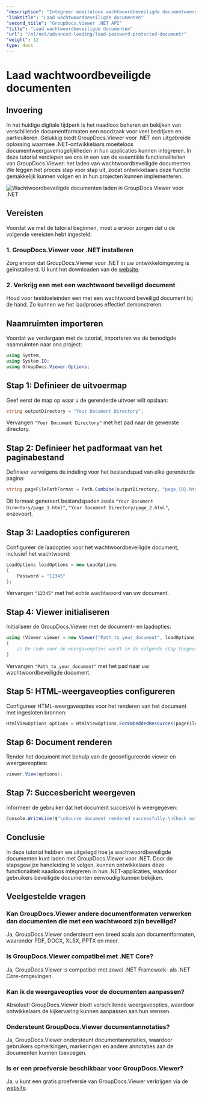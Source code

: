 ```yaml
---
"description": "Integreer moeiteloos wachtwoordbeveiligde documentweergave in .NET-applicaties met GroupDocs.Viewer voor .NET. Volg onze stapsgewijze tutorial voor een naadloze ervaring."
"linktitle": "Laad wachtwoordbeveiligde documenten"
"second_title": "GroupDocs.Viewer .NET API"
"title": "Laad wachtwoordbeveiligde documenten"
"url": "/nl/net/advanced-loading/load-password-protected-document/"
"weight": 12
type: docs
---
```

# Laad wachtwoordbeveiligde documenten

## Invoering
In het huidige digitale tijdperk is het naadloos beheren en bekijken van verschillende documentformaten een noodzaak voor veel bedrijven en particulieren. Gelukkig biedt GroupDocs.Viewer voor .NET een uitgebreide oplossing waarmee .NET-ontwikkelaars moeiteloos documentweergavemogelijkheden in hun applicaties kunnen integreren. In deze tutorial verdiepen we ons in een van de essentiële functionaliteiten van GroupDocs.Viewer: het laden van wachtwoordbeveiligde documenten. We leggen het proces stap voor stap uit, zodat ontwikkelaars deze functie gemakkelijk kunnen volgen en in hun projecten kunnen implementeren.

![Wachtwoordbeveiligde documenten laden in GroupDocs.Viewer voor .NET](/viewer/advanced-loading/load-password-protected-documents-img.png)

## Vereisten
Voordat we met de tutorial beginnen, moet u ervoor zorgen dat u de volgende vereisten hebt ingesteld:
### 1. GroupDocs.Viewer voor .NET installeren
Zorg ervoor dat GroupDocs.Viewer voor .NET in uw ontwikkelomgeving is geïnstalleerd. U kunt het downloaden van de [website](https://releases.groupdocs.com/viewer/net/).
### 2. Verkrijg een met een wachtwoord beveiligd document
Houd voor testdoeleinden een met een wachtwoord beveiligd document bij de hand. Zo kunnen we het laadproces effectief demonstreren.

## Naamruimten importeren
Voordat we verdergaan met de tutorial, importeren we de benodigde naamruimten naar ons project:
```csharp
using System;
using System.IO;
using GroupDocs.Viewer.Options;
```

## Stap 1: Definieer de uitvoermap
Geef eerst de map op waar u de gerenderde uitvoer wilt opslaan:
```csharp
string outputDirectory = "Your Document Directory";
```
Vervangen `"Your Document Directory"` met het pad naar de gewenste directory.
## Stap 2: Definieer het padformaat van het paginabestand
Definieer vervolgens de indeling voor het bestandspad van elke gerenderde pagina:
```csharp
string pageFilePathFormat = Path.Combine(outputDirectory, "page_{0}.html");
```
Dit formaat genereert bestandspaden zoals `"Your Document Directory/page_1.html"`, `"Your Document Directory/page_2.html"`, enzovoort.
## Stap 3: Laadopties configureren
Configureer de laadopties voor het wachtwoordbeveiligde document, inclusief het wachtwoord:
```csharp
LoadOptions loadOptions = new LoadOptions
{
    Password = "12345"
};
```
Vervangen `"12345"` met het echte wachtwoord van uw document.
## Stap 4: Viewer initialiseren
Initialiseer de GroupDocs.Viewer met de document- en laadopties:
```csharp
using (Viewer viewer = new Viewer("Path_to_your_document", loadOptions))
{
    // De code voor de weergaveopties wordt in de volgende stap toegevoegd.
}
```
Vervangen `"Path_to_your_document"` met het pad naar uw wachtwoordbeveiligde document.
## Stap 5: HTML-weergaveopties configureren
Configureer HTML-weergaveopties voor het renderen van het document met ingesloten bronnen:
```csharp
HtmlViewOptions options = HtmlViewOptions.ForEmbeddedResources(pageFilePathFormat);
```
## Stap 6: Document renderen
Render het document met behulp van de geconfigureerde viewer en weergaveopties:
```csharp
viewer.View(options);
```
## Stap 7: Succesbericht weergeven
Informeer de gebruiker dat het document succesvol is weergegeven:
```csharp
Console.WriteLine($"\nSource document rendered successfully.\nCheck output in {outputDirectory}.");
```

## Conclusie
In deze tutorial hebben we uitgelegd hoe je wachtwoordbeveiligde documenten kunt laden met GroupDocs.Viewer voor .NET. Door de stapsgewijze handleiding te volgen, kunnen ontwikkelaars deze functionaliteit naadloos integreren in hun .NET-applicaties, waardoor gebruikers beveiligde documenten eenvoudig kunnen bekijken.
## Veelgestelde vragen
### Kan GroupDocs.Viewer andere documentformaten verwerken dan documenten die met een wachtwoord zijn beveiligd?
Ja, GroupDocs.Viewer ondersteunt een breed scala aan documentformaten, waaronder PDF, DOCX, XLSX, PPTX en meer.
### Is GroupDocs.Viewer compatibel met .NET Core?
Ja, GroupDocs.Viewer is compatibel met zowel .NET Framework- als .NET Core-omgevingen.
### Kan ik de weergaveopties voor de documenten aanpassen?
Absoluut! GroupDocs.Viewer biedt verschillende weergaveopties, waardoor ontwikkelaars de kijkervaring kunnen aanpassen aan hun wensen.
### Ondersteunt GroupDocs.Viewer documentannotaties?
Ja, GroupDocs.Viewer ondersteunt documentannotaties, waardoor gebruikers opmerkingen, markeringen en andere annotaties aan de documenten kunnen toevoegen.
### Is er een proefversie beschikbaar voor GroupDocs.Viewer?
Ja, u kunt een gratis proefversie van GroupDocs.Viewer verkrijgen via de [website](https://releases.groupdocs.com/).